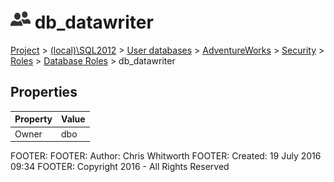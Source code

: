 
# ![Database Roles](../../../../../../Images/Role_Database32.png) db_datawriter

[Project](../../../../../../index.md) > [(local)\\SQL2012](../../../../../index.md) > [User databases](../../../../index.md) > [AdventureWorks](../../../index.md) > [Security](../../index.md) > [Roles](../index.md) > [Database Roles](Database_Roles_.md) > db_datawriter

## <a name="#properties"></a>Properties

| Property | Value |
|---|---|
| Owner | dbo |

FOOTER: FOOTER: Author:  Chris Whitworth
FOOTER: Created: 19 July 2016 09:34
FOOTER: Copyright 2016 - All Rights Reserved

